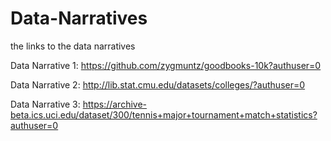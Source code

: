 # Data-Narratives


the links to the data narratives


Data Narrative 1: https://github.com/zygmuntz/goodbooks-10k?authuser=0


Data Narrative 2: http://lib.stat.cmu.edu/datasets/colleges/?authuser=0


Data Narrative 3: https://archive-beta.ics.uci.edu/dataset/300/tennis+major+tournament+match+statistics?authuser=0

